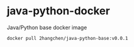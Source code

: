 # java-python-docker
Java/Python base docker image

```
docker pull 2hangchen/java-python-base:v0.0.1
```
